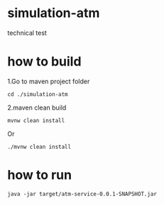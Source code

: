 # simulation-atm
technical test

# how to build

1.Go to maven project folder
```
cd ./simulation-atm
```

2.maven clean build
```
mvnw clean install
```
Or
```
./mvnw clean install
```

# how to run
```
java -jar target/atm-service-0.0.1-SNAPSHOT.jar
```
